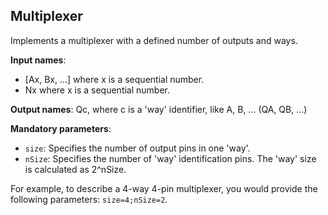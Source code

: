 ## Multiplexer

Implements a multiplexer with a defined number of outputs and ways.

**Input names**:

- [Ax, Bx, ...] where x is a sequential number.
- Nx where x is a sequential number.

**Output names**: Qc, where c is a 'way' identifier, like A, B, ... (QA, QB, ...)

**Mandatory parameters**:

- `size`: Specifies the number of output pins in one 'way'.
- `nSize`: Specifies the number of 'way' identification pins. The 'way' size is calculated as 2^nSize.

For example, to describe a 4-way 4-pin multiplexer, you would provide the following parameters: `size=4;nSize=2`.
